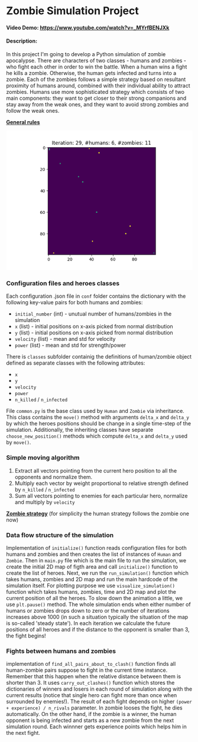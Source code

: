 # Zombie Simulation Project
#### Video Demo:  <https://www.youtube.com/watch?v=_MYrfBENJXk>
#### Description:

In this project I'm going to develop a Python simulation of zombie apocalypse. There are characters of two classes - humans and zombies - who fight each other in order to win the battle. When a human wins a fight he kills a zombie. Otherwise, the human gets infected and turns into a zombie. Each of the zombies follows a simple strategy based on resultant proximity of humans around, combined with their individual ability to attract zombies. Humans use more sophisticated strategy which consists of two main components: they want to get closer to their strong companions and stay away from the weak ones, and they want to avoid strong zombies and follow the weak ones.

[**General rules**](images/general_rules.pdf)

![image](images/zombie_sim.png)

### Configuration files and heroes classes

Each configuration .json file in `conf` folder contains the dictionary with the following key-value pairs for both humans and zombies:

- `initial_number` (int) - unutual number of humans/zombies in the simulation
- `x` (list) - initial positions on x-axis picked from normal distribution
- `y` (list) - initial positions on x-axis picked from normal distribution
- `velocity` (list) - mean and std for velocity
- `power` (list) - mean and std for strength/power

There is `classes` subfolder containig the definitions of human/zombie object defined as separate classes with the following attributes:

- `x`
- `y`
- `velocity`
- `power`
- `n_killed` / `n_infected`

File `common.py` is the base class used by `Human` and `Zombie` via inheritance. This class contains the `move()` method with arguments `delta_x` and `delta_y` by which the heroes positions should be change in a single time-step of the simulation. Additionally, the inheriting classes have separate `choose_new_position()` methods which compute `delta_x` and `delta_y` used by `move()`.

### Simple moving algorithm

1. Extract all vectors pointing from the current hero position to all the opponents and normalize them.
2. Multiply each vector by weight proportional to relative strength defined by `n_killed` / `n_infected`
3. Sum all vectors pointing to enemies for each particular hero, normalize and multiply by `velocity`

[**Zombie strategy**](images/zombie-strategy.pdf) (for simplicity the human strategy follows the zombie one now)

### Data flow structure of the simulation

Implementation of `initialize()` function reads configuration files for both humans and zombies and then creates the list of instances of `Human` and `Zombie`. Then in `main.py` file which is the main file to run the simulation, we create the initial 2D map of figth area and call `initialize()` function to create the list of heroes. Next, we run the `run_simulation()` function which takes humans, zombies and 2D map and run the main hardcode of the simulation itself. For plotting purpose we use `visualize_simulation()` function which takes humans, zombies, time and 2D map and plot the current position of all the heroes. To slow down the animation a little, we use `plt.pause()` method. The whole simulation ends when either number of humans or zombies drops down to zero or the number of iterations increases above 1000 (in such a situation typically the situation of the map is so-called 'steady state'). In each iteration we calculate the future positions of all heroes and if the distance to the opponent is smaller than 3, the fight begins!

### Fights between humans and zombies

implementation of `find_all_pairs_about_to_clash()` function finds all human-zombie pairs suppose to fight in the current time instance. Remember that this happen when the relative distance between them is shorter than 3. It uses `carry_out_clashes()` function which stores the dictionaries of winners and losers in each round of simulation along with the current results (notice that single hero can fight more than once when surrounded by enemies!). The result of each fight depends on higher `(power + experience) / n_rivals` parameter. In zombie looses the fight, he dies automatically. On the other hand, if the zombie is a winner, the human opponent is being infected and starts as a new zombie from the next simulation round. Each winnner gets experience points which helps him in the next fight.